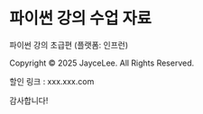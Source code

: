 # 파이썬 강의 수업 자료

파이썬 강의 초급편 (플랫폼: 인프런)

Copyright © 2025 JayceLee. All Rights Reserved.

할인 링크 : xxx.xxx.com

감사합니다!
